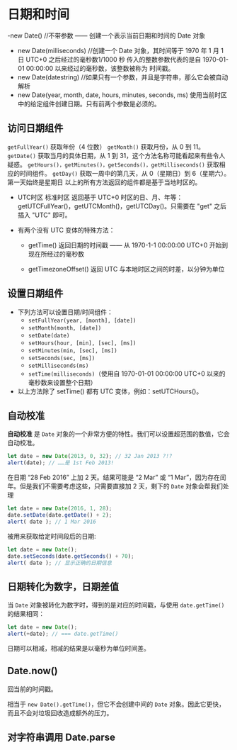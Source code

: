 # 日期和时间

-new Date() //不带参数 —— 创建一个表示当前日期和时间的 Date 对象

- new Date(milliseconds) //创建一个 Date 对象，其时间等于 1970 年 1 月 1 日 UTC+0 之后经过的毫秒数1/1000 秒 传入的整数参数代表的是自 1970-01-01 00:00:00 以来经过的毫秒数，该整数被称为 时间戳。
- new Date(datestring) //如果只有一个参数，并且是字符串，那么它会被自动解析
- new Date(year, month, date, hours, minutes, seconds, ms) 使用当前时区中的给定组件创建日期。只有前两个参数是必须的。

## 访问日期组件

`getFullYear()` 获取年份（4 位数）
`getMonth()` 获取月份，从 0 到 11。
`getDate()` 获取当月的具体日期，从 1 到 31，这个方法名称可能看起来有些令人疑惑。
`getHours()，getMinutes()，getSeconds()，getMilliseconds()` 获取相应的时间组件。
`getDay()` 获取一周中的第几天，从 0（星期日）到 6（星期六）。第一天始终是星期日
以上的所有方法返回的组件都是基于当地时区的。

- UTC时区 标准时区
返回基于 UTC+0 时区的日、月、年等：getUTCFullYear()，getUTCMonth()，getUTCDay()。只需要在 "get" 之后插入 "UTC" 即可。

- 有两个没有 UTC 变体的特殊方法：

  - getTime() 返回日期的时间戳 —— 从 1970-1-1 00:00:00 UTC+0 开始到现在所经过的毫秒数

  - getTimezoneOffset() 返回 UTC 与本地时区之间的时差，以分钟为单位

## 设置日期组件

- 下列方法可以设置日期/时间组件：
  - `setFullYear(year, [month], [date])`
  - `setMonth(month, [date])`
  - `setDate(date)`
  - `setHours(hour, [min], [sec], [ms])`
  - `setMinutes(min, [sec], [ms])`
  - `setSeconds(sec, [ms])`
  - `setMilliseconds(ms)`
  - `setTime(milliseconds)`（使用自 1970-01-01 00:00:00 UTC+0 以来的毫秒数来设置整个日期）
- 以上方法除了 setTime() 都有 UTC 变体，例如：setUTCHours()。

## 自动校准

**自动校准** 是 `Date` 对象的一个非常方便的特性。我们可以设置超范围的数值，它会自动校准。

```javascript
let date = new Date(2013, 0, 32); // 32 Jan 2013 ?!?
alert(date); // ……是 1st Feb 2013!
```

在日期 “28 Feb 2016” 上加 2 天。结果可能是 “2 Mar” 或 “1 Mar”，因为存在闰年。但是我们不需要考虑这些，只需要直接加 2 天，剩下的 `Date` 对象会帮我们处理

``````javascript
let date = new Date(2016, 1, 28);
date.setDate(date.getDate() + 2);
alert( date ); // 1 Mar 2016
``````

被用来获取给定时间段后的日期:

``````javascript
let date = new Date();
date.setSeconds(date.getSeconds() + 70);
alert( date ); // 显示正确的日期信息		
``````

##  日期转化为数字，日期差值

当 `Date` 对象被转化为数字时，得到的是对应的时间戳，与使用 `date.getTime()` 的结果相同：

``````javascript
let date = new Date();
alert(+date); // === date.getTime() 
``````

日期可以相减，相减的结果是以毫秒为单位时间差。

## Date.now()

回当前的时间戳。

相当于 `new Date().getTime()`，但它不会创建中间的 `Date` 对象。因此它更快，而且不会对垃圾回收造成额外的压力。

## 对字符串调用 Date.parse




